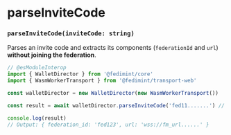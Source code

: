 # parseInviteCode

### `parseInviteCode(inviteCode: string)`

Parses an invite code and extracts its components (`federationId` and `url`) **without joining the federation**.

```ts twoslash
// @esModuleInterop
import { WalletDirector } from '@fedimint/core'
import { WasmWorkerTransport } from '@fedimint/transport-web'

const walletDirector = new WalletDirector(new WasmWorkerTransport())

const result = await walletDirector.parseInviteCode('fed11.......') // [!code focus]

console.log(result)
// Output: { federation_id: 'fed123', url: 'wss://fm_url......' }
```
